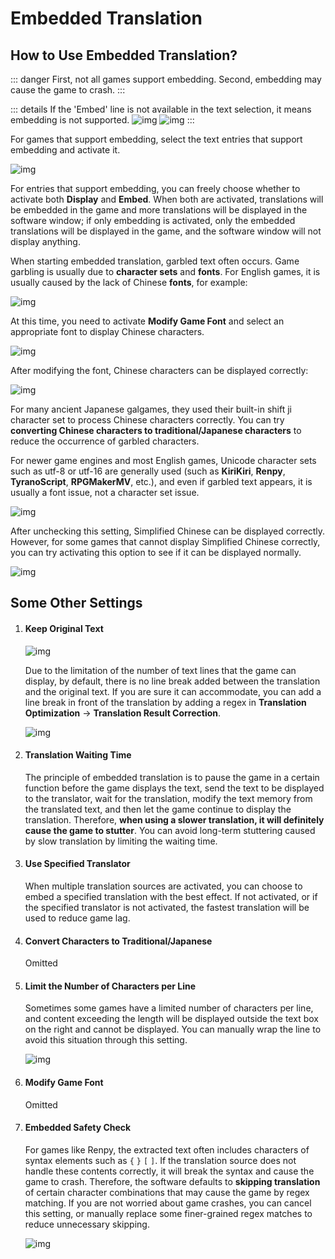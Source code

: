 # Embedded Translation

## How to Use Embedded Translation?

::: danger
 First, not all games support embedding. Second, embedding may cause the game to crash.
:::

::: details If the 'Embed' line is not available in the text selection, it means embedding is not supported.
![img](https://image.lunatranslator.org/zh/embed/noembed.png) 
![img](https://image.lunatranslator.org/zh/embed/someembed.png) 
:::

For games that support embedding, select the text entries that support embedding and activate it.

![img](https://image.lunatranslator.org/zh/embed/select.png) 

For entries that support embedding, you can freely choose whether to activate both **Display** and **Embed**. When both are activated, translations will be embedded in the game and more translations will be displayed in the software window; if only embedding is activated, only the embedded translations will be displayed in the game, and the software window will not display anything.

When starting embedded translation, garbled text often occurs. Game garbling is usually due to **character sets** and **fonts**. For English games, it is usually caused by the lack of Chinese **fonts**, for example:

![img](https://image.lunatranslator.org/zh/embed/luanma.png) 

At this time, you need to activate **Modify Game Font** and select an appropriate font to display Chinese characters.

![img](https://image.lunatranslator.org/zh/embed/ziti.png) 

After modifying the font, Chinese characters can be displayed correctly:

![img](https://image.lunatranslator.org/zh/embed/okembed.png) 

For many ancient Japanese galgames, they used their built-in shift ji character set to process Chinese characters correctly. You can try **converting Chinese characters to traditional/Japanese characters** to reduce the occurrence of garbled characters.

For newer game engines and most English games, Unicode character sets such as utf-8 or utf-16 are generally used (such as **KiriKiri**, **Renpy**, **TyranoScript**, **RPGMakerMV**, etc.), and even if garbled text appears, it is usually a font issue, not a character set issue.

![img](https://image.lunatranslator.org/zh/embed/fanti.png) 

After unchecking this setting, Simplified Chinese can be displayed correctly. However, for some games that cannot display Simplified Chinese correctly, you can try activating this option to see if it can be displayed normally.

![img](https://image.lunatranslator.org/zh/embed/good.png) 

## Some Other Settings

1. #### Keep Original Text

    ![img](https://image.lunatranslator.org/zh/embed/keeporigin.png) 

    Due to the limitation of the number of text lines that the game can display, by default, there is no line break added between the translation and the original text. If you are sure it can accommodate, you can add a line break in front of the translation by adding a regex in **Translation Optimization** -> **Translation Result Correction**.

    ![img](https://image.lunatranslator.org/zh/embed/addspace.png) 

1. #### Translation Waiting Time

    The principle of embedded translation is to pause the game in a certain function before the game displays the text, send the text to be displayed to the translator, wait for the translation, modify the text memory from the translated text, and then let the game continue to display the translation. Therefore, **when using a slower translation, it will definitely cause the game to stutter**. You can avoid long-term stuttering caused by slow translation by limiting the waiting time.

1. #### Use Specified Translator

    When multiple translation sources are activated, you can choose to embed a specified translation with the best effect. If not activated, or if the specified translator is not activated, the fastest translation will be used to reduce game lag.

1. #### Convert Characters to Traditional/Japanese

    Omitted

1. #### Limit the Number of Characters per Line

    Sometimes some games have a limited number of characters per line, and content exceeding the length will be displayed outside the text box on the right and cannot be displayed. You can manually wrap the line to avoid this situation through this setting.

    ![img](https://image.lunatranslator.org/zh/embed/limitlength.png) 

1. #### Modify Game Font

    Omitted

1. #### Embedded Safety Check

    For games like Renpy, the extracted text often includes characters of syntax elements such as `{` `}` `[` `]`. If the translation source does not handle these contents correctly, it will break the syntax and cause the game to crash. Therefore, the software defaults to **skipping translation** of certain character combinations that may cause the game by regex matching. If you are not worried about game crashes, you can cancel this setting, or manually replace some finer-grained regex matches to reduce unnecessary skipping.

    ![img](https://image.lunatranslator.org/zh/embed/safeskip.png)